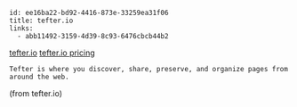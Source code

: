 ```
id: ee16ba22-bd92-4416-873e-33259ea31f06
title: tefter.io
links:
  - abb11492-3159-4d39-8c93-6476cbcb44b2
```

[tefter.io](https://tefter.io)
[tefter.io pricing](https://tefter.io/#pricing-plans)

```
Tefter is where you discover, share, preserve, and organize pages from around the web.
```
(from tefter.io)
